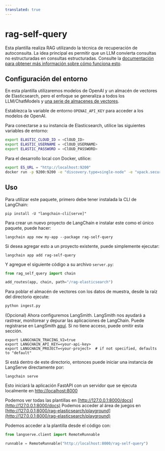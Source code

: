 ```yaml
---
translated: true
---
```


# rag-self-query

Esta plantilla realiza RAG utilizando la técnica de recuperación de autoconsuita. La idea principal es permitir que un LLM convierta consultas no estructuradas en consultas estructuradas. Consulte la [documentación para obtener más información sobre cómo funciona esto](https://python.langchain.com/docs/modules/data_connection/retrievers/self_query).

## Configuración del entorno

En esta plantilla utilizaremos modelos de OpenAI y un almacén de vectores de Elasticsearch, pero el enfoque se generaliza a todos los LLM/ChatModels y [una serie de almacenes de vectores](https://python.langchain.com/docs/integrations/retrievers/self_query/).

Establezca la variable de entorno `OPENAI_API_KEY` para acceder a los modelos de OpenAI.

Para conectarse a su instancia de Elasticsearch, utilice las siguientes variables de entorno:

```bash
export ELASTIC_CLOUD_ID = <ClOUD_ID>
export ELASTIC_USERNAME = <ClOUD_USERNAME>
export ELASTIC_PASSWORD = <ClOUD_PASSWORD>
```

Para el desarrollo local con Docker, utilice:

```bash
export ES_URL = "http://localhost:9200"
docker run -p 9200:9200 -e "discovery.type=single-node" -e "xpack.security.enabled=false" -e "xpack.security.http.ssl.enabled=false" docker.elastic.co/elasticsearch/elasticsearch:8.9.0
```

## Uso

Para utilizar este paquete, primero debe tener instalada la CLI de LangChain:

```shell
pip install -U "langchain-cli[serve]"
```

Para crear un nuevo proyecto de LangChain e instalar este como el único paquete, puede hacer:

```shell
langchain app new my-app --package rag-self-query
```

Si desea agregar esto a un proyecto existente, puede simplemente ejecutar:

```shell
langchain app add rag-self-query
```

Y agregue el siguiente código a su archivo `server.py`:

```python
from rag_self_query import chain

add_routes(app, chain, path="/rag-elasticsearch")
```

Para poblar el almacén de vectores con los datos de muestra, desde la raíz del directorio ejecute:

```bash
python ingest.py
```

(Opcional) Ahora configuremos LangSmith.
LangSmith nos ayudará a rastrear, monitorear y depurar las aplicaciones de LangChain.
Puede registrarse en LangSmith [aquí](https://smith.langchain.com/).
Si no tiene acceso, puede omitir esta sección.

```shell
export LANGCHAIN_TRACING_V2=true
export LANGCHAIN_API_KEY=<your-api-key>
export LANGCHAIN_PROJECT=<your-project>  # if not specified, defaults to "default"
```

Si está dentro de este directorio, entonces puede iniciar una instancia de LangServe directamente por:

```shell
langchain serve
```

Esto iniciará la aplicación FastAPI con un servidor que se ejecuta localmente en
[http://localhost:8000](http://localhost:8000)

Podemos ver todas las plantillas en [http://127.0.0.1:8000/docs](http://127.0.0.1:8000/docs)
Podemos acceder al área de juegos en [http://127.0.0.1:8000/rag-elasticsearch/playground](http://127.0.0.1:8000/rag-elasticsearch/playground)

Podemos acceder a la plantilla desde el código con:

```python
from langserve.client import RemoteRunnable

runnable = RemoteRunnable("http://localhost:8000/rag-self-query")
```

